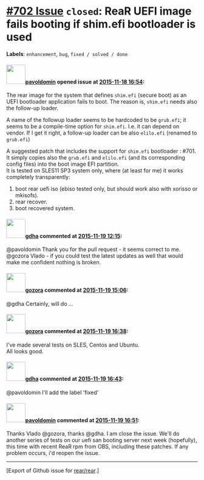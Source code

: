 [\#702 Issue](https://github.com/rear/rear/issues/702) `closed`: ReaR UEFI image fails booting if shim.efi bootloader is used
=============================================================================================================================

**Labels**: `enhancement`, `bug`, `fixed / solved / done`

#### <img src="https://avatars.githubusercontent.com/u/1576908?v=4" width="50">[pavoldomin](https://github.com/pavoldomin) opened issue at [2015-11-18 16:54](https://github.com/rear/rear/issues/702):

The rear image for the system that defines `shim.efi` (secure boot) as
an UEFI bootloader application fails to boot. The reason is, `shim.efi`
needs also the follow-up loader.

A name of the followup loader seems to be hardcoded to be `grub.efi`; it
seems to be a compile-time option for `shim.efi`. I.e. it can depend on
vendor. If I get it right, a follow-up loader can be also `elilo.efi`
(renamed to `grub.efi`)

A suggested patch that includes the support for `shim.efi` bootloader :
\#701. It simply copies also the `grub.efi` and `elilo.efi` (and its
corresponding config files) into the boot image EFI partition.  
It is tested on SLES11 SP3 system only, where (at least for me) it works
completely transparently:

1.  boot rear uefi iso (ebiso tested only, but should work also with
    xorisso or mkisofs).
2.  rear recover.
3.  boot recovered system.

#### <img src="https://avatars.githubusercontent.com/u/888633?u=cdaeb31efcc0048d3619651aa18dd4b76e636b21&v=4" width="50">[gdha](https://github.com/gdha) commented at [2015-11-19 12:15](https://github.com/rear/rear/issues/702#issuecomment-158040992):

@pavoldomin Thank you for the pull request - it seems correct to me.  
@gozora Vlado - if you could test the latest updates as well that would
make me confident nothing is broken.

#### <img src="https://avatars.githubusercontent.com/u/12116358?u=1c5ba9dcee5ca3082f03029a7fbe647efd30eb49&v=4" width="50">[gozora](https://github.com/gozora) commented at [2015-11-19 15:06](https://github.com/rear/rear/issues/702#issuecomment-158083810):

@gdha Certainly, will do ...

#### <img src="https://avatars.githubusercontent.com/u/12116358?u=1c5ba9dcee5ca3082f03029a7fbe647efd30eb49&v=4" width="50">[gozora](https://github.com/gozora) commented at [2015-11-19 16:38](https://github.com/rear/rear/issues/702#issuecomment-158112336):

I've made several tests on SLES, Centos and Ubuntu.  
All looks good.

#### <img src="https://avatars.githubusercontent.com/u/888633?u=cdaeb31efcc0048d3619651aa18dd4b76e636b21&v=4" width="50">[gdha](https://github.com/gdha) commented at [2015-11-19 16:43](https://github.com/rear/rear/issues/702#issuecomment-158113914):

@pavoldomin I'll add the label 'fixed'

#### <img src="https://avatars.githubusercontent.com/u/1576908?v=4" width="50">[pavoldomin](https://github.com/pavoldomin) commented at [2015-11-19 16:51](https://github.com/rear/rear/issues/702#issuecomment-158116150):

Thanks Vlado @gozora, thanks @gdha. I am close the issue. We'll do
another series of tests on our uefi san booting server next week
(hopefully), this time with recent ReaR rpm from OBS, including these
patches. If any problem occurs, i'd reopen the issue.

------------------------------------------------------------------------

\[Export of Github issue for
[rear/rear](https://github.com/rear/rear).\]
